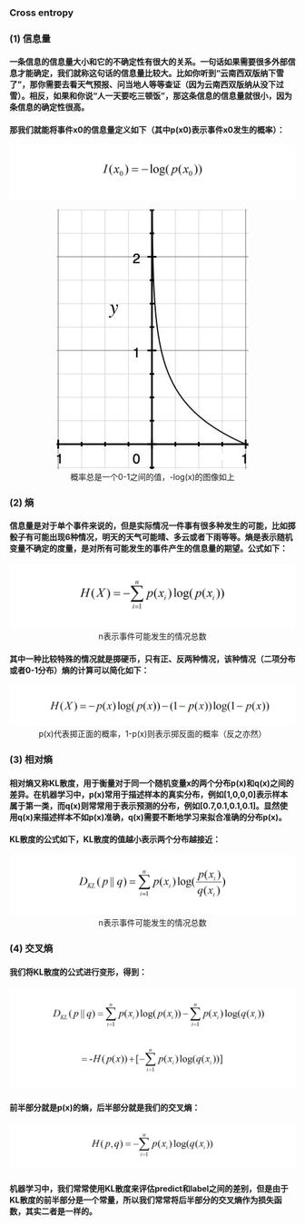 ### Cross entropy
### (1) 信息量
#### 一条信息的信息量大小和它的不确定性有很大的关系。一句话如果需要很多外部信息才能确定，我们就称这句话的信息量比较大。比如你听到“云南西双版纳下雪了”，那你需要去看天气预报、问当地人等等查证（因为云南西双版纳从没下过雪）。相反，如果和你说“人一天要吃三顿饭”，那这条信息的信息量就很小，因为条信息的确定性很高。

#### 那我们就能将事件x0的信息量定义如下（其中p(x0)表示事件x0发生的概率）：
<p align="center">
<img src="/images/90.png"><br/>
</p>

<p align="center">
<img src="/images/89.jpg"><br/>
概率总是一个0-1之间的值，-log(x)的图像如上
</p>

### (2) 熵
#### 信息量是对于单个事件来说的，但是实际情况一件事有很多种发生的可能，比如掷骰子有可能出现6种情况，明天的天气可能晴、多云或者下雨等等。熵是表示随机变量不确定的度量，是对所有可能发生的事件产生的信息量的期望。公式如下：
<p align="center">
<img src="/images/91.png"><br/>
n表示事件可能发生的情况总数
</p>

#### 其中一种比较特殊的情况就是掷硬币，只有正、反两种情况，该种情况（二项分布或者0-1分布）熵的计算可以简化如下：
<p align="center">
<img src="/images/92.png"><br/>
p(x)代表掷正面的概率，1-p(x)则表示掷反面的概率（反之亦然）
</p>

### (3) 相对熵
#### 相对熵又称KL散度，用于衡量对于同一个随机变量x的两个分布p(x)和q(x)之间的差异。在机器学习中，p(x)常用于描述样本的真实分布，例如[1,0,0,0]表示样本属于第一类，而q(x)则常常用于表示预测的分布，例如[0.7,0.1,0.1,0.1]。显然使用q(x)来描述样本不如p(x)准确，q(x)需要不断地学习来拟合准确的分布p(x)。

#### KL散度的公式如下，KL散度的值越小表示两个分布越接近：
<p align="center">
<img src="/images/93.png"><br/>
n表示事件可能发生的情况总数
</p>

### (4) 交叉熵
#### 我们将KL散度的公式进行变形，得到：
<p align="center">
<img src="/images/94.png"><br/>
</p>

#### 前半部分就是p(x)的熵，后半部分就是我们的交叉熵：
<p align="center">
<img src="/images/95.png"><br/>
</p>

#### 机器学习中，我们常常使用KL散度来评估predict和label之间的差别，但是由于KL散度的前半部分是一个常量，所以我们常常将后半部分的交叉熵作为损失函数，其实二者是一样的。

